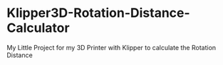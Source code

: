 # Klipper3D-Rotation-Distance-Calculator
My Little Project for my 3D Printer with Klipper to calculate the Rotation Distance

